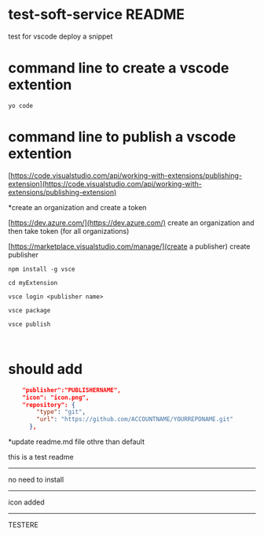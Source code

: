 # test-soft-service README

test for vscode deploy a snippet

# command line to create a vscode extention

```
yo code 

```
# command line to publish a vscode extention
[https://code.visualstudio.com/api/working-with-extensions/publishing-extension](https://code.visualstudio.com/api/working-with-extensions/publishing-extension)


*create an organization and create a token

[https://dev.azure.com/](https://dev.azure.com/) create an organization and  then take token (for all organizations)

[https://marketplace.visualstudio.com/manage/](create a publisher) create publisher

```
npm install -g vsce

cd myExtension

vsce login <publisher name>

vsce package

vsce publish



```

# should add 

```JSON
    "publisher":"PUBLISHERNAME",
    "icon": "icon.png",
    "repository": {
        "type": "git",
        "url": "https://github.com/ACCOUNTNAME/YOURREPONAME.git"
      },

```

*update readme.md file othre than default

this is a test readme
___

no need to install
___

icon added
___

TESTERE


